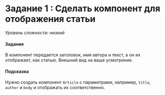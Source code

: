 # Задание 1 : Сделать компонент для отображения статьи

_Уровень сложности: низкий_

#### Задание

В компонент передается заголовок, имя автора и текст, а он их отображает, как статью. Внешний вид на ваше усмотрение.

#### Подсказка

Нужно создать компонент ```Article``` c параметрами, например, ```title```, ```author``` и ```body``` и отображать их соответственно.
